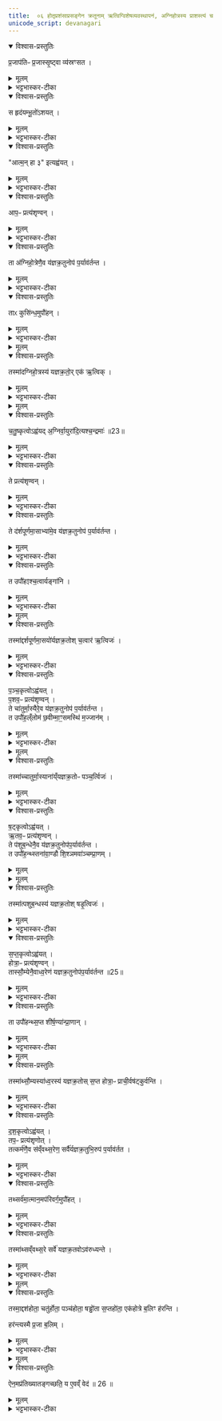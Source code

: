 ```yaml
---
title:  ०६ होतृप्रशंसाप्रसङ्गेन क्रतूनाम् ऋत्विग्विशेषव्यवस्थापनं, अग्निहोत्रस्य प्राशस्त्यं च
unicode_script: devanagari
---
```


<details open><summary>विश्वास-प्रस्तुतिः</summary>

प्र॒जाप॑तिᳶ प्र॒जास्सृ॒ष्ट्वा व्य॑स्रꣳसत ।
</details>

<details><summary>मूलम्</summary>

प्र॒जाप॑तिᳶ प्र॒जास्सृ॒ष्ट्वा व्य॑स्रꣳसत ।
</details>

<details><summary>भट्टभास्कर-टीका</summary>

1-2प्रजासृष्ट्यनन्तरं प्रजापतिर्व्यस्रंसत विशीर्णशरीरोऽभवत् ।
</details>

<details open><summary>विश्वास-प्रस्तुतिः</summary>

स हृद॑यम्भू॒तो॑ऽशयत् ।
</details>

<details><summary>मूलम्</summary>

स हृद॑यम्भू॒तो॑ऽशयत् ।
</details>

<details><summary>भट्टभास्कर-टीका</summary>

स हृदयमात्रं भूत्वा अशयत् अशरीरोऽशेत । व्यत्ययेन परस्मैपदम् । विकरणव्यत्ययेन शप् ।
</details>

<details open><summary>विश्वास-प्रस्तुतिः</summary>

"आत्म॒न् हा ३" इत्यह्व॑यत् ।
</details>

<details><summary>मूलम्</summary>

"आत्म॒न् हा ३" इत्यह्व॑यत् ।
</details>

<details><summary>भट्टभास्कर-टीका</summary>

अथ शयित एव हे आत्मन्निति शरीरात्मानमह्वयत् आहूतवान् । 'है हे प्रयोगे हैहयोः' इति दूराद्धूते प्लुतः । 'एचोप्रगृह्यस्य' इति आकाराच्छान्दसं संहितायां पररूपत्वम् ।
</details>

<details open><summary>विश्वास-प्रस्तुतिः</summary>

आप॒ᳶ प्रत्य॑शृण्वन् ।
</details>

<details><summary>मूलम्</summary>

आप॒ᳶ प्रत्य॑शृण्वन् ।
</details>

<details><summary>भट्टभास्कर-टीका</summary>

अथ सकृदाह्वान एव आपः प्रत्यशृण्वन् शरीरमाह्वयन्तं प्रजापतिं प्रतीत्याह्वानमशृण्वन् ।
</details>

<details open><summary>विश्वास-प्रस्तुतिः</summary>

ता अ॑ग्निहो॒त्रेणै॒व य॑ज्ञक्र॒तुनोप॑ प॒र्याव॑र्तन्त ।
</details>

<details><summary>मूलम्</summary>

ता अ॑ग्निहो॒त्रेणै॒व य॑ज्ञक्र॒तुनोप॑ प॒र्याव॑र्तन्त ।
</details>

<details><summary>भट्टभास्कर-टीका</summary>

अथास्मै शरीरं प्रदातुं अग्निहोत्रेण यज्ञक्रतुतुल्येन समाहूता आपः उपपर्यावर्तन्त अस्य समीपे आगच्छन् । यज्ञक्रतवो यूपवन्तः ।
</details>

<details open><summary>विश्वास-प्रस्तुतिः</summary>

ताᳵ कुसि॑न्ध॒मुपौ॑हन् ।
</details>

<details><summary>मूलम्</summary>

ताᳵ कुसि॑न्ध॒मुपौ॑हन् ।
</details>

<details><summary>भट्टभास्कर-टीका</summary>

अथापः कुसिंन्धं कबन्धं कळेबरं कण्ठात्पूर्वं उपौहन् उपायन् प्रजापतये निष्पादितवत्यः । कुशिमात्मकोशं दधातीति कृशिन्धः । पृषोदरादिः ।
</details>


<details><summary>मूलम्</summary>

तस्मा॑दग्निहो॒त्रस्य॑ यज्ञक्र॒तोः ।
एक॑ ऋ॒त्विक् ।
</details>

<details open><summary>विश्वास-प्रस्तुतिः</summary>

तस्मा॑दग्निहो॒त्रस्य॑ यज्ञक्र॒तो॒र् एक॑ ऋ॒त्विक् ।
</details>

<details><summary>मूलम्</summary>

तस्मा॑दग्निहो॒त्रस्य॑ यज्ञक्र॒तो॒र् एक॑ ऋ॒त्विक् ।
</details>

<details><summary>भट्टभास्कर-टीका</summary>

यस्मात्सकृदाह्वाने आपः प्रतिश्रुत्य अग्निहोत्रेण सहागताः, तस्मादग्निहोत्रस्य एक एवर्त्विक् अध्वर्युः ।
</details>


<details><summary>मूलम्</summary>

च॒तु॒ष्कृत्वोऽह्व॑यत् ।
अ॒ग्निर्वा॒युरा॑दि॒त्यश्च॒न्द्रमाः॑ ॥23
</details>

<details open><summary>विश्वास-प्रस्तुतिः</summary>

च॒तु॒ष्कृत्वोऽह्व॑यद् अ॒ग्निर्वा॒युरा॑दि॒त्यश्च॒न्द्रमाः॑ ॥23॥  
</details>

<details><summary>मूलम्</summary>

च॒तु॒ष्कृत्वोऽह्व॑यद् अ॒ग्निर्वा॒युरा॑दि॒त्यश्च॒न्द्रमाः॑ ॥23॥  
</details>

<details><summary>भट्टभास्कर-टीका</summary>

अथ प्रजापतिः आत्मन् हा इति चतुष्कृत्वोऽह्वयत् ।
</details>

<details open><summary>विश्वास-प्रस्तुतिः</summary>

ते प्रत्य॑शृण्वन् ।
</details>

<details><summary>मूलम्</summary>

ते प्रत्य॑शृण्वन् ।
</details>

<details><summary>भट्टभास्कर-टीका</summary>

अथाग्न्यादयः तत्प्रत्यशृण्वन् ।
</details>

<details open><summary>विश्वास-प्रस्तुतिः</summary>

ते द॑र्शपूर्णमा॒साभ्या॑मे॒व य॑ज्ञक्र॒तुनोप॑ प॒र्याव॑र्तन्त ।
</details>

<details><summary>मूलम्</summary>

ते द॑र्शपूर्णमा॒साभ्या॑मे॒व य॑ज्ञक्र॒तुनोप॑ प॒र्याव॑र्तन्त ।
</details>

<details><summary>भट्टभास्कर-टीका</summary>

तेऽग्न्यादयो दर्शपूर्णमासाभ्यां यज्ञक्रतुतुल्याभ्यां उपपर्यावर्तन्त ।
</details>

<details open><summary>विश्वास-प्रस्तुतिः</summary>

त उपौ॑हꣵश्च॒त्वार्यङ्गा॑नि ।
</details>

<details><summary>मूलम्</summary>

त उपौ॑हꣵश्च॒त्वार्यङ्गा॑नि ।
</details>

<details><summary>भट्टभास्कर-टीका</summary>

ते चत्वार्यङ्गानि हस्तौ पादौ चोपौहन् ।
</details>


<details><summary>मूलम्</summary>

तस्मा॑द्दर्शपूर्णमा॒सयो॑र्यज्ञक्र॒तोः ।
च॒त्वार॑ ऋ॒त्विजः॑ ।
</details>

<details open><summary>विश्वास-प्रस्तुतिः</summary>

तस्मा॑द्दर्शपूर्णमा॒सयो॑र्यज्ञक्र॒तोश् च॒त्वार॑ ऋ॒त्विजः॑ ।
</details>

<details><summary>मूलम्</summary>

तस्मा॑द्दर्शपूर्णमा॒सयो॑र्यज्ञक्र॒तोश् च॒त्वार॑ ऋ॒त्विजः॑ ।
</details>

<details><summary>भट्टभास्कर-टीका</summary>

तस्मादित्यादि । चतुराह्वाने दर्शपूर्णमासाभ्यां सहागमनात् तयोश्चत्वार ऋत्विजः अध्वर्युहोतृब्रह्माग्नीध्रा हति ॥
</details>

<details open><summary>विश्वास-प्रस्तुतिः</summary>

प॒ञ्च॒कृत्वोऽह्व॑यत् ।  
प॒शव॒ᳶ प्रत्य॑शृण्वन् ।  
ते चा॑तुर्मा॒स्यैरे॒व य॑ज्ञक्र॒तुनोप॑ प॒र्याव॑र्तन्त ।   
त उपौ॑ह॒ल्ँलोम॑ छ॒वीम्मा॒ꣳ॒समस्थि॑ म॒ज्जान॑म् ।
</details>

<details><summary>मूलम्</summary>

प॒ञ्च॒कृत्वोऽह्व॑यत् ।  
प॒शव॒ᳶ प्रत्य॑शृण्वन् ।  
ते चा॑तुर्मा॒स्यैरे॒व य॑ज्ञक्र॒तुनोप॑ प॒र्याव॑र्तन्त ।   
त उपौ॑ह॒ल्ँलोम॑ छ॒वीम्मा॒ꣳ॒समस्थि॑ म॒ज्जान॑म् ।
</details>

<details><summary>भट्टभास्कर-टीका</summary>

3-6एवं पञ्चकृत्व इत्यादि व्याख्येयम् ॥ सर्वत्र यागरूपस्याभिन्नत्वात् यज्ञक्रतोरित्येकवचनम् । यथा - 'वसवो देवता रुद्रा देवता' इति । लोमादीनि पञ्च । छवो त्वक् । 'कृदिकारादक्तिनः' इति ङीष् ।
</details>


<details><summary>मूलम्</summary>

तस्मा॑च्चातुर्मा॒स्याना॑य्ँयज्ञक्र॒तोः ॥ 24 ॥  
पञ्च॒र्त्विजः॑ ।
</details>

<details open><summary>विश्वास-प्रस्तुतिः</summary>

तस्मा॑च्चातुर्मा॒स्याना॑य्ँयज्ञक्र॒तोᳶ पञ्च॒र्त्विजः॑ ।
</details>

<details><summary>मूलम्</summary>

तस्मा॑च्चातुर्मा॒स्याना॑य्ँयज्ञक्र॒तोᳶ पञ्च॒र्त्विजः॑ ।
</details>

<details><summary>भट्टभास्कर-टीका</summary>

पञ्चर्त्विज इति । प्रतिप्रस्थातृपञ्चमाः । स्तनौ द्वौ आण्डौ वृषणौ द्वौ शिश्नं अवाक्प्राणमपानं च षडुपौहन् ।
</details>

<details open><summary>विश्वास-प्रस्तुतिः</summary>

ष॒ट्कृत्वोऽह्व॑यत् ।  
ऋ॒तव॒ᳶ प्रत्य॑शृण्वन् ।  
ते प॑शुब॒न्धेनै॒व य॑ज्ञक्र॒तुनोप॑प॒र्याव॑र्तन्त ।  
त उपौ॑ह॒न्थ्स्तना॑वा॒ण्डौ शि॒श्ञमवा॑ञ्चम्प्रा॒णम् ।
</details>

<details><summary>मूलम्</summary>

ष॒ट्कृत्वोऽह्व॑यत् ।  
ऋ॒तव॒ᳶ प्रत्य॑शृण्वन् ।  
ते प॑शुब॒न्धेनै॒व य॑ज्ञक्र॒तुनोप॑प॒र्याव॑र्तन्त ।  
त उपौ॑ह॒न्थ्स्तना॑वा॒ण्डौ शि॒श्ञमवा॑ञ्चम्प्रा॒णम् ।
</details>


<details><summary>मूलम्</summary>

तस्मा॑त्पशुब॒न्धस्य॑ यज्ञक्र॒तोः ।
षडृ॒त्विजः॑ ।
</details>

<details open><summary>विश्वास-प्रस्तुतिः</summary>

तस्मा॑त्पशुब॒न्धस्य॑ यज्ञक्र॒तोश् षडृ॒त्विजः॑ ।
</details>

<details><summary>मूलम्</summary>

तस्मा॑त्पशुब॒न्धस्य॑ यज्ञक्र॒तोश् षडृ॒त्विजः॑ ।
</details>

<details><summary>भट्टभास्कर-टीका</summary>

षडृत्विज इति मैत्रावरुणषष्ठाः ।
</details>

<details open><summary>विश्वास-प्रस्तुतिः</summary>

स॒प्त॒कृत्वोऽह्व॑यत् ।  
होत्रा॒ᳶ प्रत्य॑शृण्वन् ।  
तास्सौ॒म्येनै॒वाध्व॒रेण॑ यज्ञक्र॒तुनोप॑प॒र्याव॑र्तन्त ॥25॥  
</details>

<details><summary>मूलम्</summary>

स॒प्त॒कृत्वोऽह्व॑यत् ।  
होत्रा॒ᳶ प्रत्य॑शृण्वन् ।  
तास्सौ॒म्येनै॒वाध्व॒रेण॑ यज्ञक्र॒तुनोप॑प॒र्याव॑र्तन्त ॥25॥  
</details>

<details><summary>भट्टभास्कर-टीका</summary>

होता प्रशास्ता ब्राह्मणाच्छंसी पोता नेष्टा अच्छावाक आग्रीध्र इति सप्त ।  
</details>

<details open><summary>विश्वास-प्रस्तुतिः</summary>

ता उपौ॑हन्थ्स॒प्त शी॑र्ष॒ण्या॑न्प्रा॒णान् ।
</details>

<details><summary>मूलम्</summary>

ता उपौ॑हन्थ्स॒प्त शी॑र्ष॒ण्या॑न्प्रा॒णान् ।
</details>

<details><summary>भट्टभास्कर-टीका</summary>

सप्तशीर्षण्यानिति । द्वे चक्षुषी द्वे श्रोत्रे द्वे नासिके एकमास्यमिति ।
</details>


<details><summary>मूलम्</summary>

तस्मा॑थ्सौ॒म्यस्या॑ध्व॒रस्य॑ यज्ञक्र॒तोः ।
स॒प्त होत्रा॒ᳶ प्राची॒र्वष॑ट्कुर्वन्ति ।
</details>

<details open><summary>विश्वास-प्रस्तुतिः</summary>

तस्मा॑थ्सौ॒म्यस्या॑ध्व॒रस्य॑ यज्ञक्र॒तोस् स॒प्त होत्रा॒ᳶ प्राची॒र्वष॑ट्कुर्वन्ति ।
</details>

<details><summary>मूलम्</summary>

तस्मा॑थ्सौ॒म्यस्या॑ध्व॒रस्य॑ यज्ञक्र॒तोस् स॒प्त होत्रा॒ᳶ प्राची॒र्वष॑ट्कुर्वन्ति ।
</details>

<details><summary>भट्टभास्कर-टीका</summary>

प्राचीः प्राच्या वषट् कुर्वन्ति प्राङ्मुखा यजन्ति ॥
</details>

<details open><summary>विश्वास-प्रस्तुतिः</summary>

द॒श॒कृत्वोऽह्व॑यत् ।  
तप॒ᳶ प्रत्य॑शृणोत् ।  
तत्कर्म॑णै॒व स॑व्ँवथ्स॒रेण॒ सर्वै॑र्यज्ञक्र॒तुभि॒रुप॑ प॒र्याव॑र्तत ।  
</details>

<details><summary>मूलम्</summary>

द॒श॒कृत्वोऽह्व॑यत् ।  
तप॒ᳶ प्रत्य॑शृणोत् ।  
तत्कर्म॑णै॒व स॑व्ँवथ्स॒रेण॒ सर्वै॑र्यज्ञक्र॒तुभि॒रुप॑ प॒र्याव॑र्तत ।  
</details>

<details><summary>भट्टभास्कर-टीका</summary>

7-8तत्कर्मणैवेत्यादि ॥ कर्मात्मकेन संवत्सरेण गवामयनेन सर्वैश्चान्यैः प्रकृतिविकृतिरूपैः यज्ञक्रतुभिस्सह तप उपपर्यावर्तत ।
</details>

<details open><summary>विश्वास-प्रस्तुतिः</summary>

तथ्सर्व॑मा॒त्मान॒मप॑रिवर्ग॒मुपौ॑हत् ।  
</details>

<details><summary>मूलम्</summary>

तथ्सर्व॑मा॒त्मान॒मप॑रिवर्ग॒मुपौ॑हत् ।  
</details>

<details><summary>भट्टभास्कर-टीका</summary>

तत्प्रजापतेस्सर्वमात्मानं शरीरं अपरिवर्गं किञ्चिदङ्गमपरिवृज्य पुष्कलसर्वाङ्गमुपौहत् ।
</details>

<details open><summary>विश्वास-प्रस्तुतिः</summary>

तस्मा॑थ्सव्ँवथ्स॒रे सर्वे॑ यज्ञक्र॒तवोऽव॑रुध्यन्ते ।  
</details>

<details><summary>मूलम्</summary>

तस्मा॑थ्सव्ँवथ्स॒रे सर्वे॑ यज्ञक्र॒तवोऽव॑रुध्यन्ते ।  
</details>

<details><summary>भट्टभास्कर-टीका</summary>

तस्मात्संवत्सरे क्रतौ अन्ये सर्वेऽपि यज्ञक्रतवोऽवरुध्यन्ते प्रकृतिविकृतिरूपेण सर्वे तत्रान्तर्भवन्ति ।
</details>


<details><summary>मूलम्</summary>

तस्मा॒द्दश॑होता॒ चतु॑र्होता ।  
पञ्च॑होता॒ षड्ढो॑ता स॒प्तहो॑ता ।  
एक॑होत्रे ब॒लिꣳ ह॑रन्ति ।  
</details>

<details open><summary>विश्वास-प्रस्तुतिः</summary>

तस्मा॒द्दश॑होता॒ चतु॑र्होता॒ पञ्च॑होता॒ षड्ढो॑ता स॒प्तहो॑ता॒ एक॑होत्रे ब॒लिꣳ ह॑रन्ति ।  

हर॑न्त्यस्मै प्र॒जा ब॒लिम् ।  
</details>

<details><summary>मूलम्</summary>

तस्मा॒द्दश॑होता॒ चतु॑र्होता॒ पञ्च॑होता॒ षड्ढो॑ता स॒प्तहो॑ता॒ एक॑होत्रे ब॒लिꣳ ह॑रन्ति ।  

हर॑न्त्यस्मै प्र॒जा ब॒लिम् ।  
</details>

<details><summary>भट्टभास्कर-टीका</summary>

तस्मादित्यादि । यस्मादेवमग्निहोत्रेण एकहोत्रा प्रथमं कुसिन्धे उपानीते पश्चाद्दर्शपूर्णमासादिभिरङ्गैरुपकृतं, तस्माद्दशहोत्रादयः पञ्चापि आत्मविशेषा एकहोत्रे परस्मै आत्मने बलिं हरन्ति उपकुर्वन्ति ।
</details>


<details><summary>मूलम्</summary>

ऐन॒मप्र॑तिख्यातङ्गच्छति ।  
य ए॒वव्ँ वेद॑ ॥ 26 ॥   
</details>

<details open><summary>विश्वास-प्रस्तुतिः</summary>

ऐन॒मप्र॑तिख्यातङ्गच्छति॒ य ए॒वव्ँ वेद॑ ॥ 26 ॥    
</details>

<details><summary>मूलम्</summary>

ऐन॒मप्र॑तिख्यातङ्गच्छति॒ य ए॒वव्ँ वेद॑ ॥ 26 ॥    
</details>

<details><summary>भट्टभास्कर-टीका</summary>

एवं वेदित्रे सर्वाः प्रजाः बलिं हरन्ति प्रतिख्यातरहितं चैश्वर्यमेनमागच्छति ॥
इति तैत्तिरीयब्राह्मणे द्वितीयाष्टके तृतीयप्रपाठके षष्ठोऽनुवाकः ॥  

</details>

